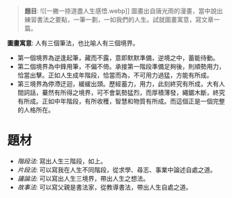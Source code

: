 > **題目**:
> ![[一撇一捺道盡人生感悟.webp]]
> 圖畫出自唐光雨的漫畫，當中說出練習書法之要點，一筆一劃，一如我們的人生。試就圖畫寓意，寫文章一篇。

**圖畫寓意**: 人有三個筆法，也比喻人有三個境界。
- 第一個境界為逆逢起筆，藏而不露，意即默默準備，逆境之中，蓄能待動。
- 第二個境界為中鋒用筆，不偏不倚。承接第一階段準備足夠後，則順勢用力，恰當出擊。正如人生成年階段，恰當而為，不可用力過猛，方能有所成。
- 第三境界為停滯迂迴，緩緩出頭。歷經蓄力，用力，此刻終究有所成，大有人間詞話，驀然有所得之境界，可不會氣勢猛烈，而厚積薄發，繩鋸木斷，終究有所成。正如中年階段，有所收穫，智慧和物質有所成。而這個正是一個完整的人格所在。

# 題材
- *階段法*: 寫出人生三階段，如上。
- *片段法*: 可以寫我在人生不同階段，從求學、尋志、事業中論述自處之道。
- *議論法*: 可以寫出人生三境界，帶出人生之想法。
- *故事法*: 可以寫父親是書法家，從教導書法，帶出人生自處之道。
